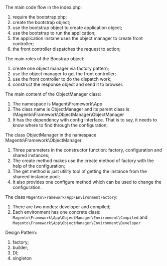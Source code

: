 The main code flow in the index.php:

1. require the bootstrap.php;
2. create the bootstrap object;
3. use the bootstrap object to create application object;
4. use the bootstrap to run the application;
5. the application instane uses the object manager to create front controller;
6. the front controller dispatches the request to action;

The main roles of the Boostrap object:

1. create one object manager via factory pattern;
2. use the object manager to get the front controller;
3. use the front controller to do the dispatch work;
4. construct the response object and send it to browser.

The main content of the ObjectManager class:

1. The namespace is Magent\Framework\App
2. The class name is ObjectManager and its parent class is \Magento\Framework\ObjectManager\ObjectManager
3. It has the dependency with config interface. That is to say, it needs to know where to find through the configuration;

The class ObjectManager in the namespace Magento\Framework\ObjectManager

1. Three parameters in the constructor function: factory, configuration and shared instances;
2. The create method makes use the create method of factory with the help of the configuration;
3. The get method is just utility tool of getting the instance from the shareed instance pool;
4. It also provides one configure method which can be used to change the configuration.

The class `Magento\Framework\App\EnvironmentFactory`:

1. There are two modes: developer and compiled;
2. Each environment has one concrete class: `Magento\Framework\App\ObjectManager\Environment\Compiled` and `Magento\Framework\App\ObjectManager\Environment\Developer`

Design Pattern:

1. factory;
2. builder;
3. DI;
4. singleton



